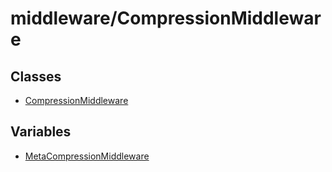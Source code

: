 # middleware/CompressionMiddleware

## Classes

- [CompressionMiddleware](classes/CompressionMiddleware.md)

## Variables

- [MetaCompressionMiddleware](variables/MetaCompressionMiddleware.md)
